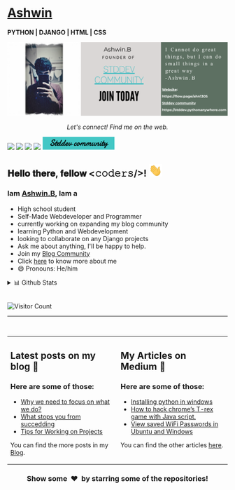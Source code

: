 # [Ashwin](https://flow.page/ahn1305)
<b>PYTHON | DJANGO | HTML | CSS</b>

![alt text](https://github.com/ahn1305/ahn1305/blob/main/000.png)

<p align = "center"
<h4><i>Let's connect! Find me on the web.</i></h4>
</p>


<a href="mailto:ahnashwin1305@gmail.com" style="text-decoration:none"><img height="30" src = "https://img.shields.io/badge/gmail-c14438?&style=for-the-badge&logo=gmail&logoColor=white"></a>
[<img height="30" src="https://img.shields.io/badge/-Medium-000000.svg?&style=for-the-badge&logo=Medium&logoColor=white" />][Medium]
[<img height="30" src="https://img.shields.io/badge/linkedin-blue.svg?&style=for-the-badge&logo=linkedin&logoColor=white" />][LinkedIn]
[<img height="30" src="https://img.shields.io/badge/GeeksforGeeks-darkgreen.svg?&style=for-the-badge&logo=GeeksforGeeks&logoColor=white" />][GeeksforGeeks]
[<img height="30" src="https://github.com/ahn1305/ahn1305/blob/main/Front.png" />][stddev community]


<h2> 𝐇𝐞𝐥𝐥𝐨 𝐭𝐡𝐞𝐫𝐞, 𝐟𝐞𝐥𝐥𝐨𝐰 <𝚌𝚘𝚍𝚎𝚛𝚜/>! <img src="https://raw.githubusercontent.com/ABSphreak/ABSphreak/master/gifs/Hi.gif" width="30px"></h2>
<h3> Iam <a href = "https://flow.page/ahn1305">Ashwin.B</a>, Iam a </h3>

* High school student
* Self-Made Webdeveloper and Programmer 
* currently working on expanding my blog community
* learning Python and Webdevelopment
* looking to collaborate on any Django projects
* Ask me about anything, I'll be happy to help.
* Join my [Blog Community](https://stddev.pythonanywhere.com/)
* Click [here](https://stddev.pythonanywhere.com/about/) to know more about me
* 😄 Pronouns: He/him


<details>
<summary>📊 Github Stats</summary>
 <br />
<p> <img src="https://github-readme-stats.vercel.app/api/top-langs/?username=ahn1305&show_icons=true&layout=compact&theme=radical" alt="ahn1305 | Stats" />

_NOTE: Top languages does not indicate my skill level or something like that, it's a github metric of which languages i have the most code on github_

</details>
<br />

 ![Visitor Count](https://profile-counter.glitch.me/{ahn1305}/count.svg)


<hr />
<br />

<table><tr><td valign="top" width="50%">

## Latest posts on my blog 🌱
### Here are some of those:
<!-- BLOG-POST-LIST:START -->
- [Why we need to focus on what we do?](https://thdjangoblog.pythonanywhere.com/post/7/)
- [What stops you from succedding](https://thdjangoblog.pythonanywhere.com/post/6/)
- [Tips for Working on Projects](https://thdjangoblog.pythonanywhere.com/post/12/)
<!-- BLOG-POST-LIST:END -->
You can find the more posts in my [Blog](https://thdjangoblog.pythonanywhere.com/).
<td valign="top" width="50%">

## My Articles on Medium 🌱
### Here are some of those:

- [Installing python in windows](https://ahnashwin1305.medium.com/installing-python3-in-windows-65e565bcc618)
- [How to hack chrome’s T-rex game with Java script.](https://ahnashwin1305.medium.com/how-to-hack-chromes-t-rex-game-with-java-script-d4abddc4e2b4)
- [View saved WiFi Passwords in Ubuntu and Windows](https://ahnashwin1305.medium.com/view-saved-wifi-passwords-in-ubuntu-and-windows-4e3fcec59e66)

You can find the other articles [here](https://linktr.ee/ahn_1305).
</td></tr></table>

 
<h3 align="center">Show some &nbsp;❤️&nbsp; by starring some of the repositories!</h3>

[gmail]: https://gmail.com
[Medium]: https://ahnashwin1305.medium.com/
[linkedin]: https://www.linkedin.com/in/ashwin-babu-261032202/
[GeeksforGeeks]: https://auth.geeksforgeeks.org/user/ahnashwin1305/articles
[stddev community]: https://stddev.pythonanywhere.com

